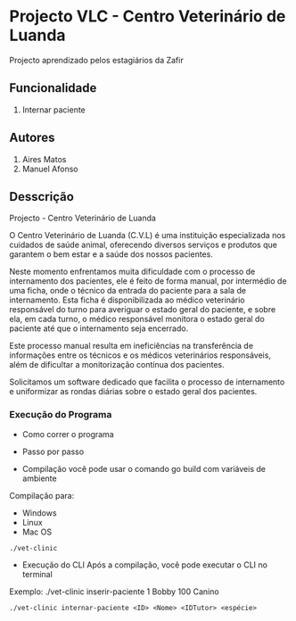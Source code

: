 # Projecto VLC - Centro Veterinário de Luanda

Projecto aprendizado pelos estagiários da Zafir

## Funcionalidade

1. Internar paciente

## Autores

1. Aires Matos
2. Manuel Afonso

## Desscrição

Projecto - Centro Veterinário de Luanda

O Centro Veterinário de Luanda (C.V.L) é uma instituição especializada nos cuidados de saúde animal, oferecendo diversos serviços e produtos que garantem o bem estar e a saúde dos nossos pacientes.

Neste momento enfrentamos muita dificuldade com o processo de internamento dos pacientes, ele é feito de forma manual, por intermédio de uma ficha, onde o técnico da entrada do paciente para a sala de internamento. Esta ficha é disponibilizada ao médico veterinário responsável do turno para averiguar o estado geral do paciente, e sobre ela, em cada turno, o médico responsável monitora o estado geral do paciente até que o internamento seja encerrado.

Este processo manual resulta em ineficiências na transferência de informações entre os técnicos e os médicos veterinários responsáveis, além de dificultar a monitorização contínua dos pacientes.

Solicitamos um software dedicado que facilita o processo de internamento e uniformizar as rondas diárias sobre o estado geral dos pacientes.

### Execução do Programa

* Como correr o programa
* Passo por passo

* Compilação
você pode usar o comando go build com variáveis de ambiente


Compilação para: 
- Windows
- Linux
- Mac OS

 ```
./vet-clinic 
```

* Execução do CLI
Após a compilação, você pode executar o CLI no terminal

Exemplo: ./vet-clinic inserir-paciente 1 Bobby 100 Canino
```
./vet-clinic internar-paciente <ID> <Nome> <IDTutor> <espécie>
````
